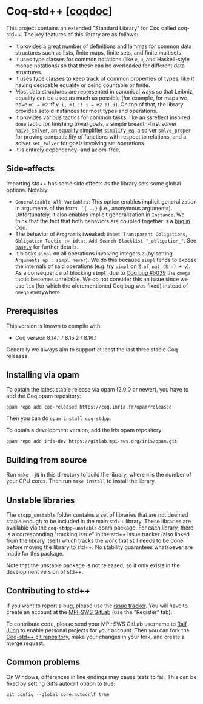 # Coq-std++ [[coqdoc]](https://plv.mpi-sws.org/coqdoc/stdpp/)

This project contains an extended "Standard Library" for Coq called coq-std++.
The key features of this library are as follows:

- It provides a great number of definitions and lemmas for common data
  structures such as lists, finite maps, finite sets, and finite multisets.
- It uses type classes for common notations (like `∅`, `∪`, and Haskell-style
  monad notations) so that these can be overloaded for different data structures.
- It uses type classes to keep track of common properties of types, like it
  having decidable equality or being countable or finite.
- Most data structures are represented in canonical ways so that Leibniz
  equality can be used as much as possible (for example, for maps we have
  `m1 = m2` iff `∀ i, m1 !! i = m2 !! i`). On top of that, the library provides
  setoid instances for most types and operations.
- It provides various tactics for common tasks, like an ssreflect inspired
  `done` tactic for finishing trivial goals, a simple breadth-first solver
  `naive_solver`, an equality simplifier `simplify_eq`, a solver `solve_proper`
  for proving compatibility of functions with respect to relations, and a solver
  `set_solver` for goals involving set operations.
- It is entirely dependency- and axiom-free.

## Side-effects

Importing std++ has some side effects as the library sets some global options.
Notably:

* `Generalizable All Variables`: This option enables implicit generalization in
  arguments of the form `` `{...}`` (i.e., anonymous arguments).  Unfortunately, it
  also enables implicit generalization in `Instance`.  We think that the fact
  that both behaviors are coupled together is a
  [bug in Coq](https://github.com/coq/coq/issues/6030).
* The behavior of `Program` is tweaked: `Unset Transparent Obligations`,
  `Obligation Tactic := idtac`, `Add Search Blacklist "_obligation_"`.  See
  [`base.v`](theories/base.v) for further details.
* It blocks `simpl` on all operations involving integers `Z` (by setting
  `Arguments op : simpl never`). We do this because `simpl` tends to expose
  the internals of said operations (e.g. try `simpl` on `Z.of_nat (S n) + y`).
  As a consequence of blocking `simpl`, due to
  [Coq bug #5039](https://github.com/coq/coq/issues/5039) the `omega` tactic
  becomes unreliable. We do not consider this an issue since we use `lia` (for
  which the aforementioned Coq bug was fixed) instead of `omega` everywhere.

## Prerequisites

This version is known to compile with:

 - Coq version 8.14.1 / 8.15.2 / 8.16.1

Generally we always aim to support at least the last three stable Coq releases.

## Installing via opam

To obtain the latest stable release via opam (2.0.0 or newer), you have to add
the Coq opam repository:

    opam repo add coq-released https://coq.inria.fr/opam/released

Then you can do `opam install coq-stdpp`.

To obtain a development version, add the Iris opam repository:

    opam repo add iris-dev https://gitlab.mpi-sws.org/iris/opam.git

## Building from source

Run `make -jN` in this directory to build the library, where `N` is the number
of your CPU cores.  Then run `make install` to install the library.

## Unstable libraries

The `stdpp_unstable` folder contains a set of libraries that are not
deemed stable enough to be included in the main std++ library. These
libraries are available via the `coq-stdpp-unstable` opam package. For
each library, there is a corresponding "tracking issue" in the std++
issue tracker (also linked from the library itself) which tracks the
work that still needs to be done before moving the library to std++.
No stability guarantees whatsoever are made for this package.

Note that the unstable package is not released, so it only exists in the
development version of std++.

## Contributing to std++

If you want to report a bug, please use the
[issue tracker](https://gitlab.mpi-sws.org/iris/stdpp/issues).  You will have to
create an account at the
[MPI-SWS GitLab](https://gitlab.mpi-sws.org/users/sign_in) (use the "Register"
tab).

To contribute code, please send your MPI-SWS GitLab username to
[Ralf Jung](https://gitlab.mpi-sws.org/jung) to enable personal projects for
your account.  Then you can fork the
[Coq-std++ git repository](https://gitlab.mpi-sws.org/iris/stdpp), make your
changes in your fork, and create a merge request.

## Common problems

On Windows, differences in line endings may cause tests to fail. This can be 
fixed by setting Git's autocrlf option to true:

    git config --global core.autocrlf true
